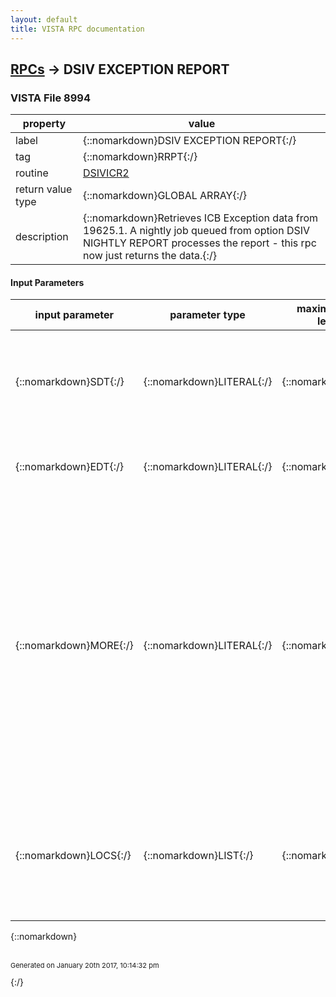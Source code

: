 ```yaml
---
layout: default
title: VISTA RPC documentation
---
```




## [RPCs](TableOfContent.md) &#8594; DSIV EXCEPTION REPORT 



### VISTA File 8994 


 property | value 
--- | --- 
 label | {::nomarkdown}DSIV EXCEPTION REPORT{:/}
 tag | {::nomarkdown}RRPT{:/}
 routine | [DSIVICR2](http://code.osehra.org/dox/Routine_DSIVICR2_source.html)
 return value type | {::nomarkdown}GLOBAL ARRAY{:/}
 description | {::nomarkdown}Retrieves ICB Exception data from 19625.1.  A nightly job queued from option DSIV NIGHTLY REPORT processes the report - this rpc now just returns the data.{:/}

#### Input Parameters

| input parameter | parameter type | maximum data length | required | description | 
| --- | --- | --- | --- | --- | 
| {::nomarkdown}SDT{:/} | {::nomarkdown}LITERAL{:/} | {::nomarkdown}30{:/} | {::nomarkdown}true{:/} | {::nomarkdown}Contains the start date for the report.  This is the report date in file 19625.1.  Since reports are run each night, it is the same as the appointment date.{:/} | 
| {::nomarkdown}EDT{:/} | {::nomarkdown}LITERAL{:/} | {::nomarkdown}30{:/} | {::nomarkdown}true{:/} | {::nomarkdown}Contains the end date for the report.  Defaults to current date if not sent.{:/} | 
| {::nomarkdown}MORE{:/} | {::nomarkdown}LITERAL{:/} | {::nomarkdown}3{:/} | {::nomarkdown}true{:/} | {::nomarkdown}Contains a flag to denote recursive calls to get the Exception Report data.  MORE=0 is the starting condition (start at the start date in parameter 1), MORE=1 is to continue getting the records until the value ~END~ is received.  The number of records returned for each call is based on the DSIV MAX NUM ENTRIES parameter.  The MORE parameter and recursive calling to the rpc prevents network timeouts when a lot of data is being returned (e.g. one month of Exception data).{:/} | 
| {::nomarkdown}LOCS{:/} | {::nomarkdown}LIST{:/} | {::nomarkdown}50{:/} | {::nomarkdown}true{:/} | {::nomarkdown}Contains an array of clinics to include or exclude from the report.  The array is in the format: LOCS(1)=\INCLUDE\   (or \EXCLUDE\ to exclude the clinics) LOCS(n)=228  (clinic IEN from file 44){:/} | 

{::nomarkdown} <br/><br/><p style="font-size: 11px">Generated on January 20th 2017, 10:14:32 pm</p>{:/}